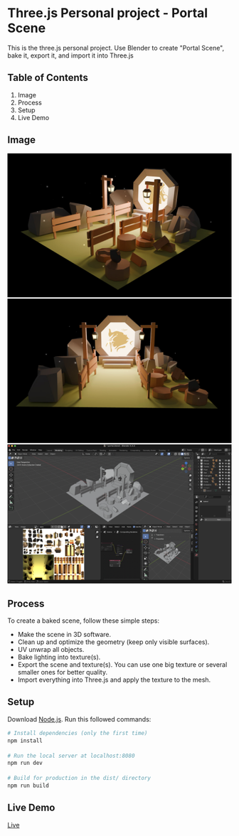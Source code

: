 # Three.js Personal project - Portal Scene
This is the three.js personal project. Use Blender to create "Portal Scene", bake it, export it, and import it into Three.js  

## Table of Contents
1. Image
2. Process
3. Setup
4. Live Demo

## Image
![Portal](./static/images/scene1.png)
![Portal2](./static/images/scene2.png)
![Blender](./static/images/scene3.png)

## Process
To create a baked scene, follow these simple steps:
-   Make the scene in 3D software.
-  Clean up and optimize the geometry (keep only visible surfaces).
-  UV unwrap all objects.
-  Bake lighting into texture(s).
-  Export the scene and texture(s). You can use one big texture or several smaller ones for better quality.
-  Import everything into Three.js and apply the texture to the mesh.

## Setup
Download [Node.js](https://nodejs.org/en/download/).
Run this followed commands:

``` bash
# Install dependencies (only the first time)
npm install

# Run the local server at localhost:8080
npm run dev

# Build for production in the dist/ directory
npm run build
```

## Live Demo
[Live](https://three-js-portal-peach.vercel.app/)